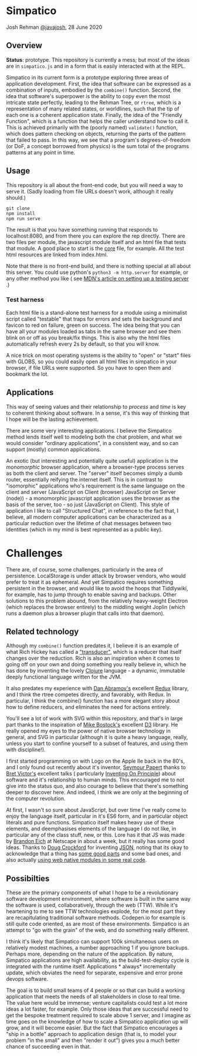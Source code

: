 # Simpatico

Josh Rehman [@javajosh](https://twitter.com/javajosh), 28 June 2020

## Overview

**Status**: prototype. This repository is currently a mess; but most of the ideas are in `simpatico.js` and in a form
that is easily interacted with at the REPL.

Simpatico in its current form is a prototype exploring three areas of application development. First, the idea that
software can be expressed as a combination of inputs, embodied by the `combine()` function. Second, the idea that
software's superpower is the ability to copy even the most intricate state perfectly, leading to the Rehman Tree,
or `rtree`, which is a representation of many related states, or worldlines, such that the tip of each one is a coherent
application state. Finally, the idea of the "Friendly Function", which is a function that helps the caller understand
how to call it. This is achieved primarily with the (poorly named) `validate()` function, which does pattern checking on
objects, returning the parts of the pattern that failed to pass. In this way, we see that a program's
degrees-of-freedom (or DoF, a concept borrowed from physics) is the sum total of the programs patterns at any point in
time.

## Usage

This repository is all about the front-end code, but you will need a way to serve it.
(Sadly loading from file URLs doesn't work, although it really should.)

```shell
git clone
npm install
npm run serve
```

The result is that you have something running that responds to localhost:8080, and from there you can explore the rep
directly. There are two files per module, the javascript module itself and an html file that tests that module. A good
place to start is the [core](core.html) file, for example. All the test html resources are linked from index.html.

Note that there is no front-end build, and there is nothing special at all about this server. You could use
python's `python3 -m http.server` for example, or any other method you like (
see [MDN's article on setting up a testing server](https://developer.mozilla.org/en-US/docs/Learn/Common_questions/set_up_a_local_testing_server)
.)

### Test harness
Each html file is a stand-alone test harness for a module using a minimalist script called "testable" that traps for
errors and sets the background and favicon to red on failure, green on success. The idea being that you can have all your
modules loaded as tabs in the same browser and see them blink on or off as you break/fix things. This is also why
the html files automatically refresh every 2s by default, so that you will know.

A nice trick on most operating systems is the ability to "open" or "start" files with GLOBS, so you could easily open all
html files in simpatico in your browser, if file URLs were supported. So you have to open them and bookmark the lot.

## Applications

This way of seeing values and their relationship to *process* and *time* is key to coherent thinking about software. In
a sense, it's this way of thinking that I hope will be the lasting achievement.

There are some very interesting applications. I believe the Simpatico method lends itself well to modeling both the chat
problem, and what we would consider "ordinary applications", in a consistent way, and so can support (mostly) common
applications.

An exotic (but interesting and potentially quite useful) application is the *monomorphic* browser application, where a
browser-type process serves as both the client and server. The "server" itself becomes simply a dumb router, essentially
reifying the internet itself. This is in contrast to "isomorphic" applications who's requirement is the same language on
the client and server (JavaScript on Client (browser) JavaScript on Server (node)) - a monomorphic javascript
application uses the browser as the basis of the server, too - so just (JavaScript on Client). This style of application
I like to call "Structured Chat", in reference to the fact that, I believe, all modern computer applications can be
characterized as a particular reduction over the lifetime of chat messages between two identities (which in my mind is
best represented as a public key).

# Challenges

There are, of course, some challenges, particularly in the area of persistence. LocalStorage is under attack by browser
vendors, who would prefer to treat it as ephemeral. And yet Simpatico requires something persistent in the browser, and
would like to avoid the hoops that Tiddlywiki, for example, has to jump through to enable saving and backups. Other
solutions to this problem abound, from the relatively heavy-weight Electron (which replaces the browser entirely) to the
middling weight Joplin (which runs a daemon plus a browser plugin that calls into that daemon).

## Related technology

Although my `combine()` function predates it, I believe it is an example of what Rich Hickey has called
a ["transducer"](https://www.youtube.com/watch?v=6mTbuzafcII), which is a reducer that itself changes over the
reduction. Rich is also an inspiration when it comes to going off on your own and doing something you really believe in,
which he has done by inventing the lovely [Clojure](https://clojure.org) language - a dynamic, immutable deeply
functional language written for the JVM.

It also predates my experience with [Dan Abramov's](https://twitter.com/dan_abramov)
excellent [Redux](https://redux.js.org/) library, and I think the rtree competes directly, and favorably, with Redux. In
particular, I think the combine() function has a more elegant story about how to define reducers, and eliminates the
need for actions entirely.

You'll see a lot of work with SVG within this repository, and that's in large part thanks to the inspiration
of [Mike Bostock's](https://bost.ocks.org/mike/) excellent [D3](https://d3js.org/) library. He really opened my eyes to
the power of native browser technology in general, and SVG in particular (although it is quite a heavy language, really,
unless you start to confine yourself to a subset of features, and using them with discipline!).

I first started programming on with Logo on the Apple IIe back in the 80's, and I only found out recently about it's
inventor, [Seymour Papert](https://en.wikipedia.org/wiki/Seymour_Papert) thanks
to [Bret Victor's](http://worrydream.com/) excellent talks (
particularly [Inventing On Principle](http://worrydream.com/#!/InventingOnPrinciple)) about software and it's
relationship to human minds. This encouraged me to not give into the status quo, and also courage to believe that
there's something deeper to discover here. And indeed, I think we are only at the beginning of the computer revolution.

At first, I wasn't so sure about JavaScript, but over time I've really come to enjoy the language itself, particular in
it's ES6 form, and in particular object literals and pure functions. Simpatico itself makes heavy use of these elements,
and deemphasises elements of the language I do not like, in particular any of the class stuff, new, or this. Lore has it
that JS was made by [Brandon Eich](https://en.wikipedia.org/wiki/Brendan_Eich) at Netscape in about a week, but it
really has some good ideas. Thanks to [Doug Crockford](https://en.wikipedia.org/wiki/Douglas_Crockford) for
inventing [JSON](https://www.json.org/json-en.html), noting that its okay to acknowledge that a thing
has [some good parts](https://www.alibris.com/JavaScript-The-Good-Parts-The-Good-Parts-Douglas-Crockford/book/39532121?matches=7)
and some bad ones, and also actually [using web native modules in some real code](https://jslint.com/).

## Possibilties

These are the primary components of what I hope to be a revolutionary software development environment, where software
is built in the same way the software is used, collaboratively, through the web (TTW). While it's heartening to me to
see TTW technologies explode, for the most part they are recapitulating traditional software methods. Codepen.io for
example is still quite code oriented, as are most of these environments. Simpatico is an attempt to "go with the grain"
of the web, and do something really different.

I think it's likely that Simpatico can support 100k simultaneous users on relatively modest machines, a number
approaching 1 if you ignore backups. Perhaps more, depending on the nature of the application. By nature, Simpatico
applications are high availability, as the build-test-deploy cycle is integrated with the runtime itself. Applications *
always* incrementally update, which obviates the need for separate, expensive and error prone devops software.

The goal is to build small teams of 4 people or so that can build a working application that meets the needs of all
stakeholders in close to real time. The value here would be immense; venture capitalists could test a lot more ideas a
lot faster, for example. Only those ideas that are successful need to get the bespoke treatment required to scale above
1 server, and I imagine as time goes on the knowledge of how to scale a Simpatico application up will grow, and it will
become easier. But the fact that Simpatico encourages a "ship in a bottle" approach to application design (that is, to
model your problem "in the small" and then "render it out") gives you a much better chance of succeeding even in that.
